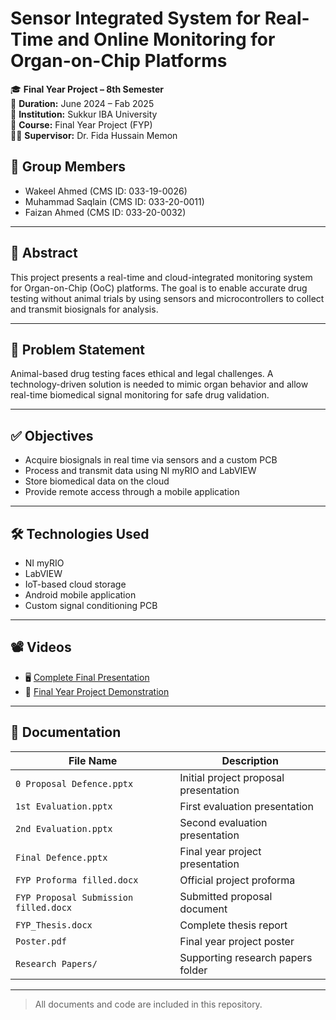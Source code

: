 # Sensor Integrated System for Real-Time and Online Monitoring for Organ-on-Chip Platforms

🎓 **Final Year Project – 8th Semester**  
📅 **Duration:** June 2024 – Fab 2025  
🏫 **Institution:** Sukkur IBA University  
🧪 **Course:** Final Year Project (FYP)  
👨‍🏫 **Supervisor:** Dr. Fida Hussain Memon  

## 👥 Group Members

- Wakeel Ahmed (CMS ID: 033-19-0026)  
- Muhammad Saqlain (CMS ID: 033-20-0011)  
- Faizan Ahmed (CMS ID: 033-20-0032)

---

## 📘 Abstract

This project presents a real-time and cloud-integrated monitoring system for Organ-on-Chip (OoC) platforms. The goal is to enable accurate drug testing without animal trials by using sensors and microcontrollers to collect and transmit biosignals for analysis.

---

## 🧠 Problem Statement

Animal-based drug testing faces ethical and legal challenges. A technology-driven solution is needed to mimic organ behavior and allow real-time biomedical signal monitoring for safe drug validation.

---

## ✅ Objectives

- Acquire biosignals in real time via sensors and a custom PCB  
- Process and transmit data using NI myRIO and LabVIEW  
- Store biomedical data on the cloud  
- Provide remote access through a mobile application

---

## 🛠️ Technologies Used

- NI myRIO  
- LabVIEW  
- IoT-based cloud storage  
- Android mobile application  
- Custom signal conditioning PCB

---

## 📽️ Videos

- 🖥️ [Complete Final Presentation](https://www.youtube.com/watch?v=7pkITxW6haI)
- 🎥 [Final Year Project Demonstration](https://www.youtube.com/watch?v=cucBItae0vw)  


---

## 📄 Documentation

| File Name                                | Description                           |
|------------------------------------------|---------------------------------------|
| `0 Proposal Defence.pptx`                | Initial project proposal presentation |
| `1st Evaluation.pptx`                    | First evaluation presentation         |
| `2nd Evaluation.pptx`                    | Second evaluation presentation        |
| `Final Defence.pptx`                     | Final year project presentation       |
| `FYP Proforma filled.docx`               | Official project proforma             |
| `FYP Proposal Submission filled.docx`    | Submitted proposal document           |
| `FYP_Thesis.docx`                        | Complete thesis report                |
| `Poster.pdf`                             | Final year project poster             |
| `Research Papers/`                       | Supporting research papers folder     |

---

> All documents and code are included in this repository.

